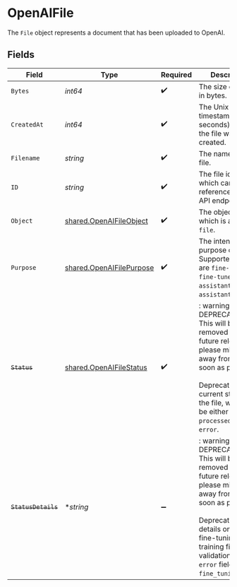 # OpenAIFile

The `File` object represents a document that has been uploaded to OpenAI.


## Fields

| Field                                                                                                                                                                                                                                              | Type                                                                                                                                                                                                                                               | Required                                                                                                                                                                                                                                           | Description                                                                                                                                                                                                                                        |
| -------------------------------------------------------------------------------------------------------------------------------------------------------------------------------------------------------------------------------------------------- | -------------------------------------------------------------------------------------------------------------------------------------------------------------------------------------------------------------------------------------------------- | -------------------------------------------------------------------------------------------------------------------------------------------------------------------------------------------------------------------------------------------------- | -------------------------------------------------------------------------------------------------------------------------------------------------------------------------------------------------------------------------------------------------- |
| `Bytes`                                                                                                                                                                                                                                            | *int64*                                                                                                                                                                                                                                            | :heavy_check_mark:                                                                                                                                                                                                                                 | The size of the file, in bytes.                                                                                                                                                                                                                    |
| `CreatedAt`                                                                                                                                                                                                                                        | *int64*                                                                                                                                                                                                                                            | :heavy_check_mark:                                                                                                                                                                                                                                 | The Unix timestamp (in seconds) for when the file was created.                                                                                                                                                                                     |
| `Filename`                                                                                                                                                                                                                                         | *string*                                                                                                                                                                                                                                           | :heavy_check_mark:                                                                                                                                                                                                                                 | The name of the file.                                                                                                                                                                                                                              |
| `ID`                                                                                                                                                                                                                                               | *string*                                                                                                                                                                                                                                           | :heavy_check_mark:                                                                                                                                                                                                                                 | The file identifier, which can be referenced in the API endpoints.                                                                                                                                                                                 |
| `Object`                                                                                                                                                                                                                                           | [shared.OpenAIFileObject](../../../pkg/models/shared/openaifileobject.md)                                                                                                                                                                          | :heavy_check_mark:                                                                                                                                                                                                                                 | The object type, which is always `file`.                                                                                                                                                                                                           |
| `Purpose`                                                                                                                                                                                                                                          | [shared.OpenAIFilePurpose](../../../pkg/models/shared/openaifilepurpose.md)                                                                                                                                                                        | :heavy_check_mark:                                                                                                                                                                                                                                 | The intended purpose of the file. Supported values are `fine-tune`, `fine-tune-results`, `assistants`, and `assistants_output`.                                                                                                                    |
| ~~`Status`~~                                                                                                                                                                                                                                       | [shared.OpenAIFileStatus](../../../pkg/models/shared/openaifilestatus.md)                                                                                                                                                                          | :heavy_check_mark:                                                                                                                                                                                                                                 | : warning: ** DEPRECATED **: This will be removed in a future release, please migrate away from it as soon as possible.<br/><br/>Deprecated. The current status of the file, which can be either `uploaded`, `processed`, or `error`.              |
| ~~`StatusDetails`~~                                                                                                                                                                                                                                | **string*                                                                                                                                                                                                                                          | :heavy_minus_sign:                                                                                                                                                                                                                                 | : warning: ** DEPRECATED **: This will be removed in a future release, please migrate away from it as soon as possible.<br/><br/>Deprecated. For details on why a fine-tuning training file failed validation, see the `error` field on `fine_tuning.job`. |